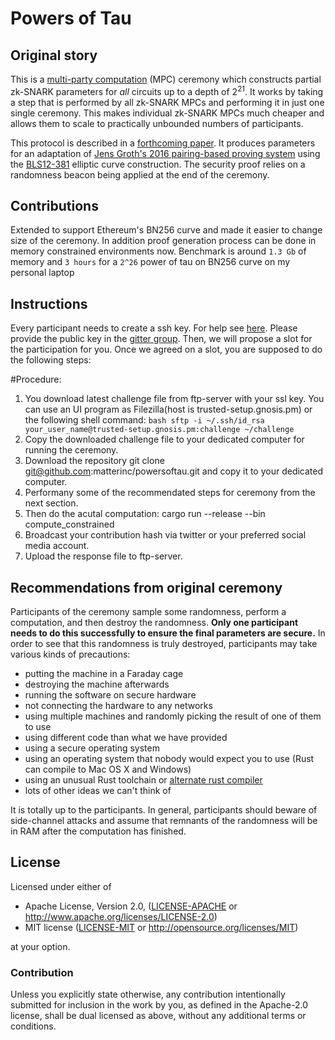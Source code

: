 # Powers of Tau

## Original story

This is a [multi-party computation](https://en.wikipedia.org/wiki/Secure_multi-party_computation) (MPC) ceremony which constructs partial zk-SNARK parameters for _all_ circuits up to a depth of 2<sup>21</sup>. It works by taking a step that is performed by all zk-SNARK MPCs and performing it in just one single ceremony. This makes individual zk-SNARK MPCs much cheaper and allows them to scale to practically unbounded numbers of participants.

This protocol is described in a [forthcoming paper](https://eprint.iacr.org/2017/1050). It produces parameters for an adaptation of [Jens Groth's 2016 pairing-based proving system](https://eprint.iacr.org/2016/260) using the [BLS12-381](https://github.com/ebfull/pairing/tree/master/src/bls12_381) elliptic curve construction. The security proof relies on a randomness beacon being applied at the end of the ceremony.

## Contributions

Extended to support Ethereum's BN256 curve and made it easier to change size of the ceremony. In addition proof generation process can be done in memory constrained environments now. Benchmark is around `1.3 Gb` of memory and `3 hours` for a `2^26` power of tau on BN256 curve on my personal laptop

## Instructions

Every participant needs to create a ssh key. For help see [here](https://confluence.atlassian.com/bitbucketserver/creating-ssh-keys-776639788.html). Please provide the public key in the [gitter group](https://gitter.im/Trusted_setup_for_SNAPPS/community). Then, we will propose a slot for the participation for you. Once we agreed on a slot, you are supposed to do the following steps:

#Procedure:

1. You download latest challenge file from ftp-server with your ssl key.
	You can use an UI program as Filezilla(host is trusted-setup.gnosis.pm) or the following shell command:
		```bash
		sftp -i ~/.ssh/id_rsa  your_user_name@trusted-setup.gnosis.pm:challenge ~/challenge
		```
2. Copy the downloaded challenge file to your dedicated computer for running the ceremony.
3. Download the repository
	git clone git@github.com:matterinc/powersoftau.git
	and copy it to your dedicated computer.
4. Performany some of the recommendated steps for ceremony from the next section.	
5. Then do the acutal computation:
	 cargo run --release --bin compute_constrained
6. Broadcast your contribution hash via twitter or your preferred social media account. 
7. Upload the response file to ftp-server.  

## Recommendations from original ceremony

Participants of the ceremony sample some randomness, perform a computation, and then destroy the randomness. **Only one participant needs to do this successfully to ensure the final parameters are secure.** In order to see that this randomness is truly destroyed, participants may take various kinds of precautions:

* putting the machine in a Faraday cage
* destroying the machine afterwards
* running the software on secure hardware
* not connecting the hardware to any networks
* using multiple machines and randomly picking the result of one of them to use
* using different code than what we have provided
* using a secure operating system
* using an operating system that nobody would expect you to use (Rust can compile to Mac OS X and Windows)
* using an unusual Rust toolchain or [alternate rust compiler](https://github.com/thepowersgang/mrustc)
* lots of other ideas we can't think of

It is totally up to the participants. In general, participants should beware of side-channel attacks and assume that remnants of the randomness will be in RAM after the computation has finished.

## License

Licensed under either of

 * Apache License, Version 2.0, ([LICENSE-APACHE](LICENSE-APACHE) or http://www.apache.org/licenses/LICENSE-2.0)
 * MIT license ([LICENSE-MIT](LICENSE-MIT) or http://opensource.org/licenses/MIT)

at your option.

### Contribution

Unless you explicitly state otherwise, any contribution intentionally
submitted for inclusion in the work by you, as defined in the Apache-2.0
license, shall be dual licensed as above, without any additional terms or
conditions.
